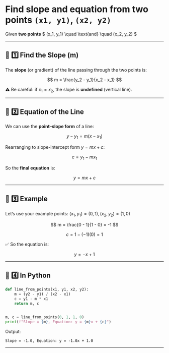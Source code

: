 # Find slope and equation from two points `(x1, y1)`, `(x2, y2)`

Given **two points**
$
(x_1, y_1) \quad \text{and} \quad (x_2, y_2)
$

---

## 🧩 1️⃣ Find the Slope (m)

The **slope** (or gradient) of the line passing through the two points is:

$$
m = \frac{y_2 - y_1}{x_2 - x_1}
$$

⚠️ Be careful: if $x_1 = x_2$, the slope is **undefined** (vertical line).

---

## 🧮 2️⃣ Equation of the Line

We can use the **point–slope form** of a line:

$$
y - y_1 = m(x - x_1)
$$

Rearranging to slope-intercept form $y = m x + c$:

$$
c = y_1 - m x_1
$$

So the **final equation** is:

$$
y = m x + c
$$

---

## 🧠 3️⃣ Example

Let’s use your example points:
$(x_1, y_1) = (0, 1), (x_2, y_2) = (1, 0)$

$$
m = \frac{0 - 1}{1 - 0} = -1
$$

$$
c = 1 - (-1)(0) = 1
$$

✅ So the equation is:

$$
y = -x + 1
$$

---

## 🧮 4️⃣ In Python

```python
def line_from_points(x1, y1, x2, y2):
    m = (y2 - y1) / (x2 - x1)
    c = y1 - m * x1
    return m, c


m, c = line_from_points(0, 1, 1, 0)
print(f"Slope = {m}, Equation: y = {m}x + {c}")
```

Output:

```
Slope = -1.0, Equation: y = -1.0x + 1.0
```

---

